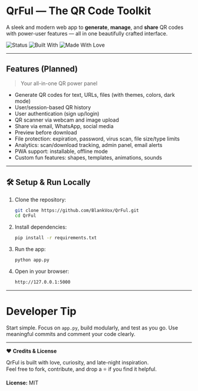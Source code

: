 #  QrFul — The QR Code Toolkit

A sleek and modern web app to **generate**, **manage**, and **share** QR codes with power-user features — all in one beautifully crafted interface.

![Status](https://img.shields.io/badge/Status-In%20Development-yellow?style=flat-square)
![Built With](https://img.shields.io/badge/Built%20With-Flask-blue?style=flat-square)
![Made With Love](https://img.shields.io/badge/Made%20with-%E2%9D%A4-purple?style=flat-square)

---

##  Features (Planned)

> Your all-in-one QR power panel

-  Generate QR codes for text, URLs, files (with themes, colors, dark mode)
-  User/session-based QR history
-  User authentication (sign up/login)
-  QR scanner via webcam and image upload
-  Share via email, WhatsApp, social media
-  Preview before download
-  File protection: expiration, password, virus scan, file size/type limits
-  Analytics: scan/download tracking, admin panel, email alerts
-  PWA support: installable, offline mode
-  Custom fun features: shapes, templates, animations, sounds

---

## 🛠️ Setup & Run Locally

1. Clone the repository:
   ```bash
   git clone https://github.com/BlankVox/QrFul.git
   cd QrFul
2. Install dependencies:
   ```bash
   pip install -r requirements.txt
3. Run the app:
   ```bash
   python app.py
4. Open in your browser:
   ```bash
   http://127.0.0.1:5000

---

#  Developer Tip

Start simple. Focus on `app.py`, build modularly, and test as you go. Use meaningful commits and comment your code clearly.

---

❤️ **Credits & License**

QrFul is built with love, curiosity, and late-night inspiration.  
Feel free to fork, contribute, and drop a ⭐ if you find it helpful.

**License:** MIT
